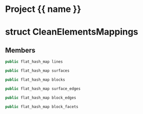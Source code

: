 <script setup>
import {useRoute} from 'vitepress'
const {path} = useRoute()
const tokens = path.split('/')
const words = tokens[2].split('-');
for (let i = 0; i < words.length; i++) {
    words[i] = words[i].charAt(0).toUpperCase() + words[i].slice(1);
    words[i] = words[i].replace('geode', 'Geode')
}
const name = words.join('-');
</script>
# Project {{ name }}

# struct CleanElementsMappings


## Members

```cpp
public flat_hash_map lines

```

```cpp
public flat_hash_map surfaces

```

```cpp
public flat_hash_map blocks

```

```cpp
public flat_hash_map surface_edges

```

```cpp
public flat_hash_map block_edges

```

```cpp
public flat_hash_map block_facets

```



